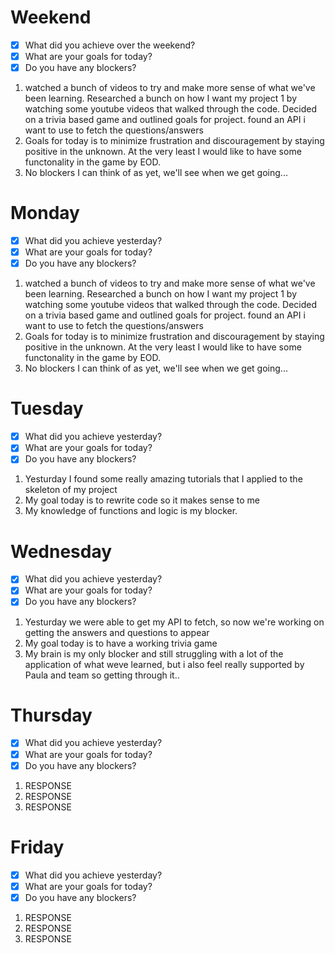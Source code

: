 # Weekend
- [x] What did you achieve over the weekend?
- [x] What are your goals for today?
- [x] Do you have any blockers?
1. watched a bunch of videos to try and make more sense of what we've been learning.  Researched a bunch on how I want my project 1 by watching some youtube videos that walked through the code.  Decided on a trivia based game and outlined goals for project. found an API i want to use to fetch the questions/answers
2. Goals for today is to minimize frustration and discouragement by staying positive in the unknown. At the very least I would like to have some functonality in the game by EOD. 
3. No blockers I can think of as yet, we'll see when we get going...

# Monday
- [x] What did you achieve yesterday?
- [x] What are your goals for today?
- [x] Do you have any blockers?
1. watched a bunch of videos to try and make more sense of what we've been learning.  Researched a bunch on how I want my project 1 by watching some youtube videos that walked through the code.  Decided on a trivia based game and outlined goals for project. found an API i want to use to fetch the questions/answers
2. Goals for today is to minimize frustration and discouragement by staying positive in the unknown. At the very least I would like to have some functonality in the game by EOD. 
3. No blockers I can think of as yet, we'll see when we get going...

# Tuesday
- [x] What did you achieve yesterday?
- [x] What are your goals for today?
- [x] Do you have any blockers?
1. Yesturday I found some really amazing tutorials that I applied to the skeleton of my project
2. My goal today is to rewrite code so it makes sense to me
3. My knowledge of functions and logic is my blocker.

# Wednesday
- [x] What did you achieve yesterday?
- [x] What are your goals for today?
- [x] Do you have any blockers?
1. Yesturday we were able to get my API to fetch, so now we're working on getting the answers and questions to appear
2. My goal today is to have a working trivia game
3. My brain is my only blocker and still struggling with a lot of the application of what weve learned, but i also feel really supported by Paula and team so getting through it..

# Thursday
- [x] What did you achieve yesterday?
- [x] What are your goals for today?
- [x] Do you have any blockers?
1. RESPONSE
2. RESPONSE
3. RESPONSE

# Friday
- [x] What did you achieve yesterday?
- [x] What are your goals for today?
- [x] Do you have any blockers?
1. RESPONSE
2. RESPONSE
3. RESPONSE


